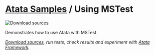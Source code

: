 # [Atata Samples](https://github.com/atata-framework/atata-samples) / Using MSTest

[![Download sources](https://img.shields.io/badge/Download-sources-brightgreen.svg)](https://github.com/atata-framework/atata-samples/raw/main/_archives/MSTest.zip)

Demonstrates how to use Atata with MSTest.

*[Download sources](https://github.com/atata-framework/atata-samples/raw/main/_archives/MSTest.zip), run tests, check results and experiment with [Atata Framework](https://atata.io).*